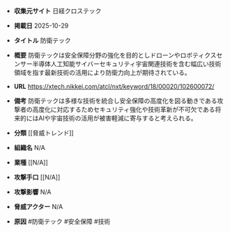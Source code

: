 - **収集元サイト**
日経クロステック

- **掲載日**
2025-10-29

- **タイトル**
防衛テック

- **概要**
防衛テックは安全保障分野の強化を目的としドローンやロボティクスセンサー半導体人工知能サイバーセキュリティ宇宙関連技術を含む幅広い技術領域を指す最新技術の活用により防衛力向上が期待されている。

- **URL**
https://xtech.nikkei.com/atcl/nxt/keyword/18/00020/102600072/

- **備考**
防衛テックは多様な技術を統合し安全保障の高度化を図る動きである攻撃者の高度化に対応するためセキュリティ強化や技術革新が不可欠である将来的にはAIや宇宙技術の活用が被害軽減に寄与すると考えられる。

- **分類**
[[脅威トレンド]]

- **組織名**
N/A

- **業種**
[[N/A]]

- **攻撃手口**
[[N/A]]

- **攻撃影響**
N/A

- **脅威アクター**
N/A

- **原因**
#防衛テック #安全保障 #技術
